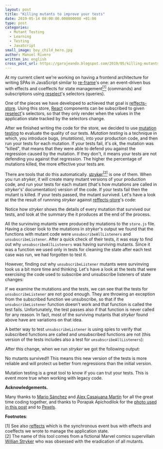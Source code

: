 ```yaml
---
layout: post
title: "Killing mutants to improve your tests"
date: 2019-05-14 08:00:00.000000000 +01:00
type: post
categories:
  - Mutant Testing
  - Learning
  - Testing
  - JavaScript
small_image: boy_child_hero.jpg
author: Manuel Rivero
written_in: english
cross_post_url: https://garajeando.blogspot.com/2019/05/killing-mutants-to-improve-your-tests.html
---
```


At my current client we're working on having a frontend architecture for writing SPAs in JavaScript similar to [re-frame](https://github.com/Day8/re-frame)'s one: an event-driven bus with effects and coeffects for state management<a href="#nota1"><sup>[1]</sup></a> (commands) and subscriptions using [reselect](https://github.com/reduxjs/reselect)'s selectors (queries).  

One of the pieces we have developed to achieved that goal is [reffects-store](https://github.com/trovit/reffects-store). Using this store, [React](https://reactjs.org/) components can be subscribed to given [reselect](https://github.com/reduxjs/reselect)'s selectors, so that they only render when the values in the application state tracked by the selectors change.

After we finished writing the code for the store, we decided to use [mutation testing](https://en.wikipedia.org/wiki/Mutation_testing) to evaluate the quality of our tests. *Mutation testing* is a technique in which, you introduce bugs, (*mutations*), into your production code, and then run your tests for each mutation. If your tests fail, it's ok, the mutation was "killed", that means that they were able to defend you against the regression caused by the mutation. If they don't, it means your tests are not defending you against that regression. The higher the percentage of mutations killed, the more effective your tests are.

There are tools that do this automatically. [stryker](https://stryker-mutator.io/)<a href="#nota2"><sup>[2]</sup></a> is one of them. When you run *stryker*, it will create many mutant versions of your production code, and run your tests for each mutant (that's how mutations are called in *stryker*'s' documentation) version of the code. If your tests fail then the mutant is killed. If your tests passed, the mutant survived. Let's have a look at the the result of runnning *stryker* against [reffects-store](https://github.com/trovit/reffects-store)'s code:

<script src="https://gist.github.com/trikitrok/0fe2dee6b69016d784849f61d3cae80f.js"></script>

Notice how *stryker* shows the details of every mutation that survived our tests, and look at the summary the it produces at the end of the process.

All the survinving mutants were produced by mutations to the `store.js` file. Having a closer look to the mutations in *stryker*'s output we found that the functions with mutant code were `unsubscribeAllListeners` and `unsubscribeListener`.
After a quick check of their tests, it was esay to find out why `unsubscribeAllListeners` was having surviving mutants. Since it was a function we used only in tests for cleaning the state after each test case was run, we had forgotten to test it. 

However, finding out why `unsubscribeListener` mutants were survinving took us a bit more time and thinking.
Let's have a look at the tests that were exercising the code used to subscribe and unsubscribe listeners of state changes:

<script src="https://gist.github.com/trikitrok/62a6892d957ffc21d9f9430fd4b2f359.js"></script>

If we examine the mutations and the tests, we can see that the tests for `unsubscribeListener` are not good enough. They are throwing an exception from the subscribed function we unsubscribe, so that if the `unsubscribeListener` function doesn't work and that function is called the test fails. Unfortunately, the test passes also if that function is never called for any reason. In fact, most of the surviving mutants that *stryker* found above have are variations on that idea.

A better way to test `unsubscribeListener` is using spies to verify that subscribed functions are called and unsubscribed functions are not (this version of the tests includes also a test for `unsubscribeAllListeners`):

<script src="https://gist.github.com/trikitrok/4e64ce106b74e0f3b9e304933a32fc35.js"></script>

After this change, when we run *stryker* we got the following output:

<script src="https://gist.github.com/trikitrok/93b40e7f4318159f2c3022b8e0119811.js"></script>

No mutants survived!! This means this new version of the tests is more reliable and will protect us better from regressions than the initial version. 

Mutation testing is a great tool to know if you can trut your tests. This is event more true when working with legacy code.

**Acknowledgements.**

Many thanks to <a href="https://twitter.com/MrMSanchez">Mario Sánchez</a> and <a href="https://twitter.com/alexhoma_">Alex Casajuana Martín</a> for all the great time coding together, and thanks to Porapak Apichodilok for the [photo used in this post](https://www.pexels.com/photo/boy-child-clouds-kid-346796/) and to [Pexels](https://www.pexels.com/).

**Footnotes**:

<div class="foot-note">
  <a name="nota1"></a> [1] See also <a href="https://github.com/trovit/reffects">reffects</a> which is the synchronous event bus with effects and coeffects we wrote to manage the application state.
</div>
<div class="foot-note">
  <a name="nota2"></a> [2] The name of this tool comes from a fictional Marvel comics supervillain <a href="https://en.wikipedia.org/wiki/William_Stryker">Willian Stryker</a> who was obsessed with the eradication of all mutants.
</div>
